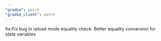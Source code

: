 ```yaml
---
"gradio": patch
"gradio_client": patch
---
```


fix:Fix bug in reload mode equality check. Better equality conversion for state variables
